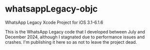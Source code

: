 # whatsappLegacy-objc
WhatsApp Legacy Xcode Project for iOS 3.1-6.1.6

This is the WhatsApp Legacy code that I developed between July and December 2024, although I stagnated due to performance issues and crashes. I'm publishing it here so as not to leave the project dead.